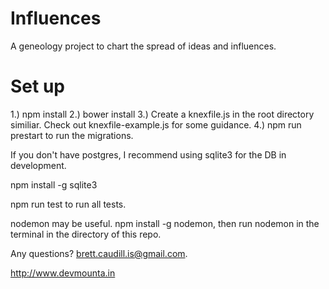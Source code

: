 # Influences
A geneology project to chart the spread of ideas and influences.

# Set up
1.) npm install
2.) bower install
3.) Create a knexfile.js in the root directory similiar. Check out knexfile-example.js for some guidance.
4.) npm run prestart to run the migrations.

If you don't have postgres, I recommend using sqlite3 for the DB in development.

npm install -g sqlite3

npm run test to run all tests.

nodemon may be useful. npm install -g nodemon, then run nodemon in the terminal in the directory of this repo.

Any questions? brett.caudill.is@gmail.com.

http://www.devmounta.in
